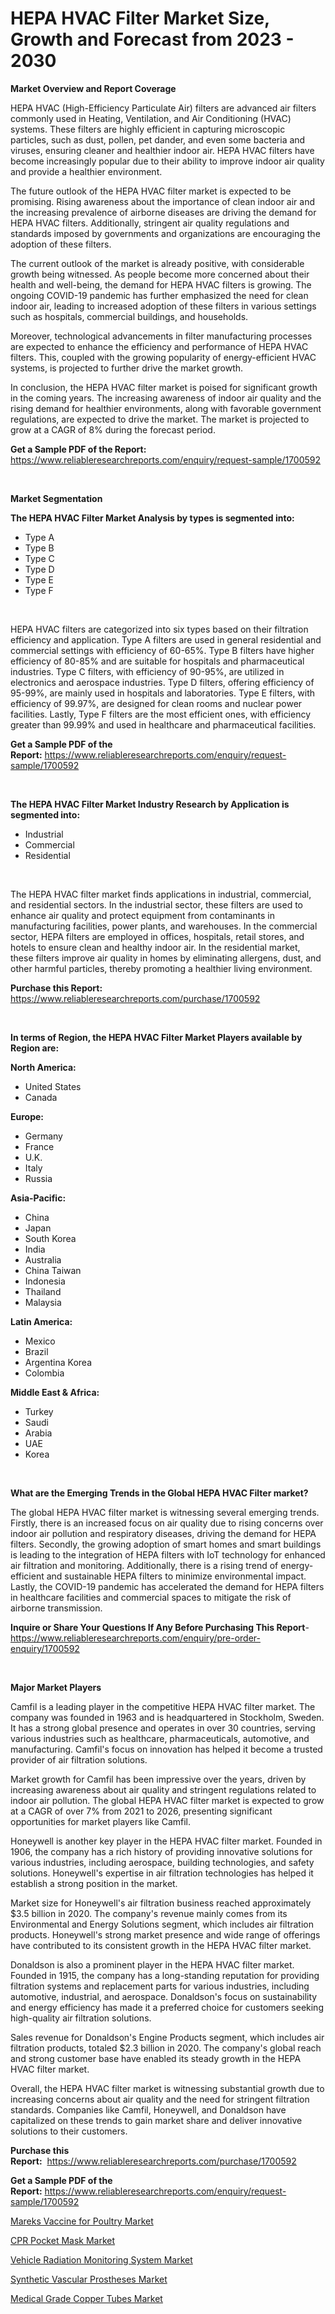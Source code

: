 <p><h1>HEPA HVAC Filter Market Size, Growth and Forecast from 2023 - 2030</h1></p><p><strong>Market Overview and Report Coverage</strong></p>
<p><p>HEPA HVAC (High-Efficiency Particulate Air) filters are advanced air filters commonly used in Heating, Ventilation, and Air Conditioning (HVAC) systems. These filters are highly efficient in capturing microscopic particles, such as dust, pollen, pet dander, and even some bacteria and viruses, ensuring cleaner and healthier indoor air. HEPA HVAC filters have become increasingly popular due to their ability to improve indoor air quality and provide a healthier environment.</p><p>The future outlook of the HEPA HVAC filter market is expected to be promising. Rising awareness about the importance of clean indoor air and the increasing prevalence of airborne diseases are driving the demand for HEPA HVAC filters. Additionally, stringent air quality regulations and standards imposed by governments and organizations are encouraging the adoption of these filters.</p><p>The current outlook of the market is already positive, with considerable growth being witnessed. As people become more concerned about their health and well-being, the demand for HEPA HVAC filters is growing. The ongoing COVID-19 pandemic has further emphasized the need for clean indoor air, leading to increased adoption of these filters in various settings such as hospitals, commercial buildings, and households.</p><p>Moreover, technological advancements in filter manufacturing processes are expected to enhance the efficiency and performance of HEPA HVAC filters. This, coupled with the growing popularity of energy-efficient HVAC systems, is projected to further drive the market growth.</p><p>In conclusion, the HEPA HVAC filter market is poised for significant growth in the coming years. The increasing awareness of indoor air quality and the rising demand for healthier environments, along with favorable government regulations, are expected to drive the market. The market is projected to grow at a CAGR of 8% during the forecast period.</p></p>
<p><strong>Get a Sample PDF of the Report:</strong> <a href="https://www.reliableresearchreports.com/enquiry/request-sample/1700592">https://www.reliableresearchreports.com/enquiry/request-sample/1700592</a></p>
<p>&nbsp;</p>
<p><strong>Market Segmentation</strong></p>
<p><strong>The HEPA HVAC Filter Market Analysis by types is segmented into:</strong></p>
<p><ul><li>Type A</li><li>Type B</li><li>Type C</li><li>Type D</li><li>Type E</li><li>Type F</li></ul></p>
<p>&nbsp;</p>
<p><p>HEPA HVAC filters are categorized into six types based on their filtration efficiency and application. Type A filters are used in general residential and commercial settings with efficiency of 60-65%. Type B filters have higher efficiency of 80-85% and are suitable for hospitals and pharmaceutical industries. Type C filters, with efficiency of 90-95%, are utilized in electronics and aerospace industries. Type D filters, offering efficiency of 95-99%, are mainly used in hospitals and laboratories. Type E filters, with efficiency of 99.97%, are designed for clean rooms and nuclear power facilities. Lastly, Type F filters are the most efficient ones, with efficiency greater than 99.99% and used in healthcare and pharmaceutical facilities.</p></p>
<p><strong>Get a Sample PDF of the Report:</strong>&nbsp;<a href="https://www.reliableresearchreports.com/enquiry/request-sample/1700592">https://www.reliableresearchreports.com/enquiry/request-sample/1700592</a></p>
<p>&nbsp;</p>
<p><strong>The HEPA HVAC Filter Market Industry Research by Application is segmented into:</strong></p>
<p><ul><li>Industrial</li><li>Commercial</li><li>Residential</li></ul></p>
<p>&nbsp;</p>
<p><p>The HEPA HVAC filter market finds applications in industrial, commercial, and residential sectors. In the industrial sector, these filters are used to enhance air quality and protect equipment from contaminants in manufacturing facilities, power plants, and warehouses. In the commercial sector, HEPA filters are employed in offices, hospitals, retail stores, and hotels to ensure clean and healthy indoor air. In the residential market, these filters improve air quality in homes by eliminating allergens, dust, and other harmful particles, thereby promoting a healthier living environment.</p></p>
<p><strong>Purchase this Report:</strong>&nbsp; <a href="https://www.reliableresearchreports.com/purchase/1700592">https://www.reliableresearchreports.com/purchase/1700592</a></p>
<p>&nbsp;</p>
<p><strong>In terms of Region, the HEPA HVAC Filter Market Players available by Region are:</strong></p>
<p>
    <p> <strong> North America: </strong>
        <ul>
            <li>United States</li>
            <li>Canada</li>
        </ul>
        </p> 
    <p> <strong> Europe: </strong>
        <ul>
            <li>Germany</li>
            <li>France</li>
            <li>U.K.</li>
            <li>Italy</li>
            <li>Russia</li>
        </ul>
        </p> 
    <p> <strong> Asia-Pacific: </strong>
        <ul>
            <li>China</li>
            <li>Japan</li>
            <li>South Korea</li>
            <li>India</li>
            <li>Australia</li>
            <li>China Taiwan</li>
            <li>Indonesia</li>
            <li>Thailand</li>
            <li>Malaysia</li>
        </ul>
        </p> 
    <p> <strong> Latin America: </strong>
        <ul>
            <li>Mexico</li>
            <li>Brazil</li>
            <li>Argentina Korea</li>
            <li>Colombia</li>
        </ul>
        </p> 
    <p> <strong> Middle East & Africa: </strong>
        <ul>
            <li>Turkey</li>
            <li>Saudi</li>
            <li>Arabia</li>
            <li>UAE</li>
            <li>Korea</li>
        </ul>
    </p>
    </p>
<p>&nbsp;</p>
<p><strong>What are the Emerging Trends in the Global HEPA HVAC Filter market?</strong></p>
<p><p>The global HEPA HVAC filter market is witnessing several emerging trends. Firstly, there is an increased focus on air quality due to rising concerns over indoor air pollution and respiratory diseases, driving the demand for HEPA filters. Secondly, the growing adoption of smart homes and smart buildings is leading to the integration of HEPA filters with IoT technology for enhanced air filtration and monitoring. Additionally, there is a rising trend of energy-efficient and sustainable HEPA filters to minimize environmental impact. Lastly, the COVID-19 pandemic has accelerated the demand for HEPA filters in healthcare facilities and commercial spaces to mitigate the risk of airborne transmission.</p></p>
<p><strong>Inquire or Share Your Questions If Any Before Purchasing This Report</strong>- <a href="https://www.reliableresearchreports.com/enquiry/pre-order-enquiry/1700592">https://www.reliableresearchreports.com/enquiry/pre-order-enquiry/1700592</a></p>
<p>&nbsp;</p>
<p><strong>Major Market Players</strong></p>
<p><p>Camfil is a leading player in the competitive HEPA HVAC filter market. The company was founded in 1963 and is headquartered in Stockholm, Sweden. It has a strong global presence and operates in over 30 countries, serving various industries such as healthcare, pharmaceuticals, automotive, and manufacturing. Camfil's focus on innovation has helped it become a trusted provider of air filtration solutions.</p><p>Market growth for Camfil has been impressive over the years, driven by increasing awareness about air quality and stringent regulations related to indoor air pollution. The global HEPA HVAC filter market is expected to grow at a CAGR of over 7% from 2021 to 2026, presenting significant opportunities for market players like Camfil.</p><p>Honeywell is another key player in the HEPA HVAC filter market. Founded in 1906, the company has a rich history of providing innovative solutions for various industries, including aerospace, building technologies, and safety solutions. Honeywell's expertise in air filtration technologies has helped it establish a strong position in the market.</p><p>Market size for Honeywell's air filtration business reached approximately $3.5 billion in 2020. The company's revenue mainly comes from its Environmental and Energy Solutions segment, which includes air filtration products. Honeywell's strong market presence and wide range of offerings have contributed to its consistent growth in the HEPA HVAC filter market.</p><p>Donaldson is also a prominent player in the HEPA HVAC filter market. Founded in 1915, the company has a long-standing reputation for providing filtration systems and replacement parts for various industries, including automotive, industrial, and aerospace. Donaldson's focus on sustainability and energy efficiency has made it a preferred choice for customers seeking high-quality air filtration solutions.</p><p>Sales revenue for Donaldson's Engine Products segment, which includes air filtration products, totaled $2.3 billion in 2020. The company's global reach and strong customer base have enabled its steady growth in the HEPA HVAC filter market.</p><p>Overall, the HEPA HVAC filter market is witnessing substantial growth due to increasing concerns about air quality and the need for stringent filtration standards. Companies like Camfil, Honeywell, and Donaldson have capitalized on these trends to gain market share and deliver innovative solutions to their customers.</p></p>
<p><strong>Purchase this Report:</strong>&nbsp;&nbsp;<a href="https://www.reliableresearchreports.com/purchase/1700592">https://www.reliableresearchreports.com/purchase/1700592</a></p>
<p></p>
<p><strong>Get a Sample PDF of the Report:</strong>&nbsp;<a href="https://www.reliableresearchreports.com/enquiry/request-sample/1700592">https://www.reliableresearchreports.com/enquiry/request-sample/1700592</a></p>
<p><p><a href="https://www.linkedin.com/pulse/mareks-vaccine-poultry-market-challenges-opportunities-growth-fzmlc/">Mareks Vaccine for Poultry Market</a></p><p><a href="https://www.linkedin.com/pulse/cpr-pocket-mask-market-insights-players-forecast-till-2030-cfqyc/">CPR Pocket Mask Market</a></p><p><a href="https://www.linkedin.com/pulse/vehicle-radiation-monitoring-system-market-research-report-0nncc/">Vehicle Radiation Monitoring System Market</a></p><p><a href="https://medium.com/@reganklocko456458/synthetic-vascular-prostheses-market-size-and-market-trends-complete-industry-overview-2023-to-0058f690b9b1">Synthetic Vascular Prostheses Market</a></p><p><a href="https://medium.com/@evalynkoepp98698/medical-grade-copper-tubes-market-outlook-industry-overview-and-forecast-2023-to-2030-ffadf28cd36d">Medical Grade Copper Tubes Market</a></p></p>